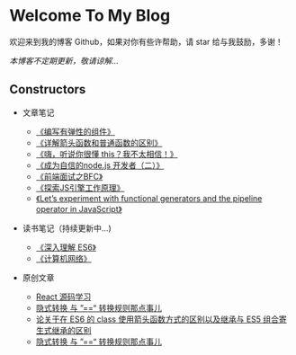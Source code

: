 # Welcome To My Blog

欢迎来到我的博客 Github，如果对你有些许帮助，请 star 给与我鼓励，多谢！

*本博客不定期更新，敬请谅解...*

## Constructors

* 文章笔记
  * [《编写有弹性的组件》](https://github.com/wangsiyuan0215/blog/issues/13) 
  * [《详解箭头函数和普通函数的区别》](https://github.com/wangsiyuan0215/blog/issues/12) 
  * [《嗨，听说你很懂 this？我不太相信！》](https://github.com/wangsiyuan0215/blog/issues/11) 
  * [《成为自信的node.js 开发者（二）》](https://github.com/wangsiyuan0215/blog/issues/10) 
  * [《前端面试之BFC》](https://github.com/wangsiyuan0215/blog/issues/9) 
  * [《探索JS引擎工作原理》](https://github.com/wangsiyuan0215/blog/issues/8) 
  * [《Let’s experiment with functional generators and the pipeline operator in JavaScript》 ](https://github.com/wangsiyuan0215/blog/issues/7) 
  
* 读书笔记（持续更新中...)
  * [《深入理解 ES6》](https://github.com/wangsiyuan0215/blog/tree/master/reading-notes/understanding-es6)
  * [《计算机网络》](https://github.com/wangsiyuan0215/blog/tree/master/reading-notes/cs-network)

* 原创文章
  * [React 源码学习](https://github.com/wangsiyuan0215/blog/tree/master/react-reading-notes)
  * [隐式转换 与 ”==“ 转换规则那点事儿](https://github.com/wangsiyuan0215/blog/issues/6)
  * [论关于在 ES6 的 class 使用箭头函数方式的区别以及继承与 ES5 组合寄生式继承的区别](https://github.com/wangsiyuan0215/blog/issues/5)
  * [隐式转换 与 ”==“ 转换规则那点事儿](https://github.com/wangsiyuan0215/blog/issues/6)
